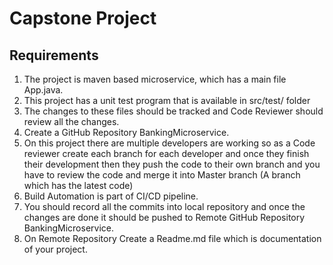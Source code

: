 # Capstone Project
## Requirements
1. The project is maven based microservice, which has a main file App.java.
2. This project has a unit test program that is available in src/test/ folder
3. The changes to these files should be tracked and Code Reviewer should review all the changes.
4. Create a GitHub Repository BankingMicroservice.
5. On this project there are multiple developers are working so as a Code reviewer create each branch for each developer and once they finish their development then they push the code to their own branch and you have to review the code and merge it into Master branch (A branch which has the latest code)
6. Build Automation is part of CI/CD pipeline.
7. You should record all the commits into local repository and once the changes are done it should be pushed to Remote GitHub Repository BankingMicroservice.
8. On Remote Repository Create a Readme.md file which is documentation of your project.
